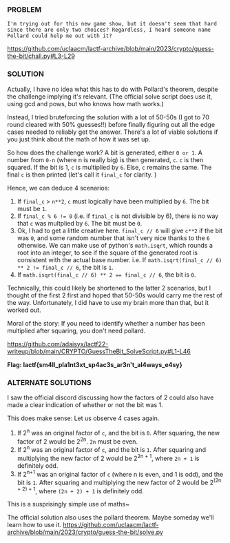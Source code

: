 ### PROBLEM
```
I'm trying out for this new game show, but it doesn't seem that hard since there are only two choices? Regardless, I heard someone name Pollard could help me out with it?
``` 
https://github.com/uclaacm/lactf-archive/blob/main/2023/crypto/guess-the-bit/chall.py#L3-L29

### SOLUTION

Actually, I have no idea what this has to do with Pollard's theorem, despite the challenge implying it's relevant. (The official solve script does use it, using gcd and pows, but who knows how math works.)

Instead, I tried bruteforcing the solution with a lot of 50-50s (I got to 70 round cleared with 50% guesses!!) before finally figuring out all the edge cases needed to reliably get the answer. There's a lot of viable solutions if you just think about the math of how it was set up. 
&nbsp;  

So how does the challenge work? A bit is generated, either ```0 or 1```. A number from ```0-n``` (where n is really big) is then generated, ```c```. ```c``` is then squared. 
If the bit is 1, ```c``` is multiplied by ```6```. Else, ```c``` remains the same. The final ```c``` is then printed (let's call it ```final_c``` for clarity. )

Hence, we can deduce 4 scenarios:
1. If ```final_c``` > ```n**2```, ```c``` must logically have been multiplied by ```6```. The bit must be ```1```.
2. If ```final_c % 6 != 0``` (i.e. if ```final_c``` is not divisible by 6), there is no way that ```c``` was multplied by ```6```. The bit must be ```0```.
3. Ok, I had to get a little creative here. ```final_c // 6``` will give ```c**2``` if the bit was ```0```, and some random number that isn't very nice thanks to the ```6``` otherwise. We can make use of python's ```math.isqrt```, which rounds a root into an integer, to see if the square of the generated root is consistent with the actual base number. i.e. If ```math.isqrt(final_c // 6) ** 2 != final_c // 6```, the bit is ```1```.
4. If ```math.isqrt(final_c // 6) ** 2 == final_c // 6```, the bit is ```0```.

Technically, this could likely be shortened to the latter 2 scenarios, but I thought of the first 2 first and hoped that 50-50s would carry me the rest of the way. Unfortunately, I did have to use my brain more than that, but it worked out. 

Moral of the story: If you need to identify whether a number has been multiplied after squaring, you don't need pollard.

https://github.com/adaisyx/lactf22-writeup/blob/main/CRYPTO/GuessTheBit_SolveScript.py#L1-L46

**Flag: lactf{sm4ll_pla1nt3xt_sp4ac3s_ar3n't_al4ways_e4sy}**


### ALTERNATE SOLUTIONS

I saw the official discord discussing how the factors of 2 could also have made a clear indication of whether or not the bit was 1.

This does make sense: Let us observe 4 cases again.
1. If 2<sup>n</sup> was an original factor of ```c```, and the bit is ```0```. After squaring, the new factor of 2 would be 2<sup>2n</sup>. ```2n``` must be even.
2. If 2<sup>n</sup> was an original factor of ```c```, and the bit is ```1```. After squaring and multiplying the new factor of 2 would be 2<sup>2n + 1</sup>, where ```2n + 1``` is definitely odd.
3. If 2<sup>n+1</sup> was an original factor of ```c``` (where n is even, and 1 is odd), and the bit is ```1```. After squaring and multiplying the new factor of 2 would be 2<sup>(2n + 2) + 1</sup>, where ```(2n + 2) + 1``` is definitely odd.

This is a susprisingly simple use of maths~

The official solution also uses the pollard theorem. Maybe someday we'll learn how to use it.
https://github.com/uclaacm/lactf-archive/blob/main/2023/crypto/guess-the-bit/solve.py